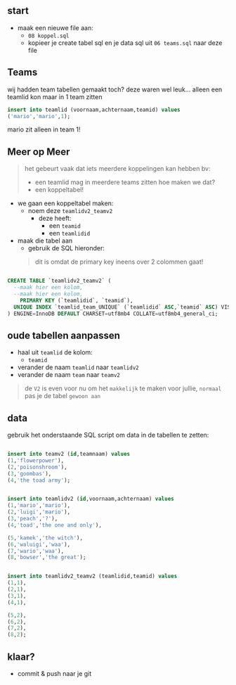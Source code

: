 ## start

- maak een nieuwe file aan:
    - `08 koppel.sql`
    - kopieer je create tabel sql en je data sql uit  `06 teams.sql` naar deze file

## Teams

wij hadden team tabellen gemaakt toch?
deze waren wel leuk... alleen een teamlid kon maar in 1 team zitten

```SQL
insert into teamlid (voornaam,achternaam,teamid) values 
('mario','mario',1);
```

mario zit alleen in team 1!

## Meer op Meer


> het gebeurt vaak dat iets meerdere koppelingen kan hebben bv:
> - een teamlid mag in meerdere teams zitten
> hoe maken we dat?
> - een koppeltabel!

- we gaan een koppeltabel maken:
    - noem deze `teamlidv2_teamv2`
        - deze heeft:
            - een `teamid`
            - een `teamlidid`
- maak die tabel aan
    - gebruik de SQL hieronder:
    > dit is omdat de primary key ineens over 2 colommen gaat!
```SQL

CREATE TABLE `teamlidv2_teamv2` (
  --maak hier een kolom,
  --maak hier een kolom,
    PRIMARY KEY (`teamlidid`, `teamid`),
  UNIQUE INDEX `teamlid_team_UNIQUE` (`teamlidid` ASC,`teamid` ASC) VISIBLE
) ENGINE=InnoDB DEFAULT CHARSET=utf8mb4 COLLATE=utf8mb4_general_ci;
```

## oude tabellen aanpassen

- haal uit `teamlid` de kolom:
    - `teamid`
- verander de naam `teamlid` naar `teamlidv2`
- verander de naam `team` naar `teamv2`
> de `V2` is even voor nu om het `makkelijk` te maken voor jullie, `normaal` pas je de tabel `gewoon aan`

## data

gebruik het onderstaande SQL script om data in de tabellen te zetten:
```SQL

insert into teamv2 (id,teamnaam) values 
(1,'flowerpower'),
(2,'poisonshroom'),
(3,'goombas'),
(4,'the toad army');


insert into teamlidv2 (id,voornaam,achternaam) values 
(1,'mario','mario'),
(2,'luigi','mario'),
(3,'peach','?'),
(4,'toad','the one and only'),

(5,'kamek','the witch'),
(6,'waluigi','waa'),
(7,'wario','waa'),
(8,'bowser','the great');


insert into teamlidv2_teamv2 (teamlidid,teamid) values 
(1,1),
(2,1),
(3,1),
(4,1),

(5,2),
(6,2),
(7,2),
(8,2);


```

## klaar?

- commit & push naar je git